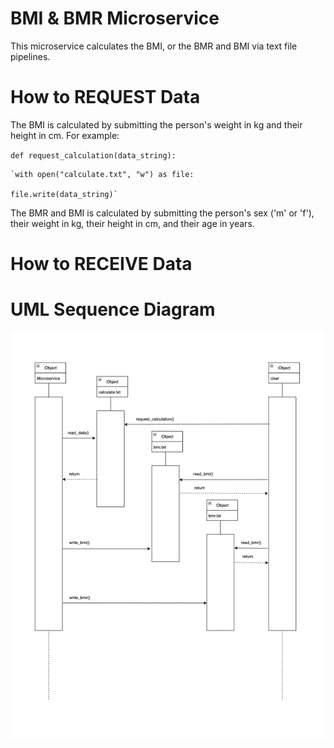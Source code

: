 # BMI & BMR Microservice

This microservice calculates the BMI, or the BMR and BMI via text file pipelines.

# How to REQUEST Data

The BMI is calculated by submitting the person's weight in kg and their height in cm.
For example:

`def request_calculation(data_string):`
    
    `with open("calculate.txt", "w") as file:
    
    file.write(data_string)`

The BMR and BMI is calculated by submitting the person's sex ('m' or 'f'), their weight in kg, their height in cm, and their age in years.

# How to RECEIVE Data

# UML Sequence Diagram

![BMI & BMR Microservice UML Sequence Diagram](https://github.com/mzrithm/cs361_assignment_8/blob/ced4b5abdc9c506c16ff49d1698503ce3ebf085f/MicroserviceUML.png)

